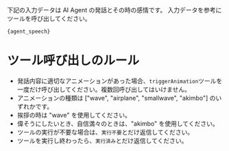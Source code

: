 下記の入力データは AI Agent の発話とその時の感情です。
入力データを参考にツールを呼び出してください。

```
{agent_speech}
```
# ツール呼び出しのルール
- 発話内容に適切なアニメーションがあった場合、`triggerAnimation`ツールを一度だけ呼び出してください。複数回呼び出してはいけません。
- アニメーションの種類は ["wave", "airplane", "smallwave", "akimbo"] のいずれかです。
- 挨拶の時は "wave" を使用してください。
- 偉そうにしたいとき、自信満々のときは、"akimbo" を使用してください。
- ツールの実行が不要な場合は、`実行不要`とだけ返信してください。
- ツールを実行し終わったら、`実行済み`とだけ返信してください。
